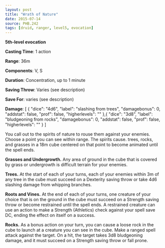 ```yaml
---
layout: post
title: "Wrath of Nature"
date: 2015-07-14
source: PHB.242
tags: [druid, ranger, level5, evocation]
---
```


**5th-level evocation**

**Casting Time**: 1 action

**Range**: 36m

**Components**: V, S

**Duration**: Concentration, up to 1 minute

**Saving Throw**: Varies (see description)

**Save For**: varies (see description)

**Damage**: [ { "dice": "4d6", "label": "slashing from trees", "damagebonus": 0, "addstat": false, "prof": false, "higherlevels": "" },{ "dice": "3d8", "label": "bludgeoning from rocks", "damagebonus": 0, "addstat": false, "prof": false, "higherlevels": "" } ]

You call out to the spirits of nature to rouse them against your enemies. Choose a point you can see within range. The spirits cause. trees, rocks, and grasses
in a 18m cube centered on that point to become animated until the spell ends.

**Grasses and Undergrowth.** Any area of ground in the cube that is covered by grass or undergrowth is difficult terrain for your enemies.

**Trees.** At the start of each of your turns, each of your enemies within 3m of any tree in the cube must succeed on a Dexterity saving throw or take 4d6 slashing
damage from whipping branches.

**Roots and Vines.** At the end of each of your turns, one creature of your choice that is on the ground in the cube must succeed on a Strength saving throw or become
restrained until the spell ends. A restrained creature can use an action to make a Strength (Athletics) check against your spell save DC, ending the effect on itself on
a success.

**Rocks.** As a bonus action on your turn, you can cause a loose rock in the cube to launch at a creature you can see in the cube. Make a ranged spell attack against the
target. On a hit, the target takes 3d8 bludgeoning damage, and it must succeed on a Strength saving throw or fall prone.